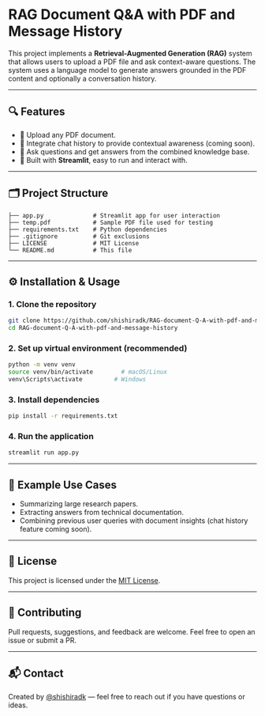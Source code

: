 # RAG Document Q&A with PDF and Message History

This project implements a **Retrieval-Augmented Generation (RAG)** system that allows users to upload a PDF file and ask context-aware questions. The system uses a language model to generate answers grounded in the PDF content and optionally a conversation history.

---

## 🔍 Features

- 📄 Upload any PDF document.
- 💬 Integrate chat history to provide contextual awareness (coming soon).
- 🧠 Ask questions and get answers from the combined knowledge base.
- 🚀 Built with **Streamlit**, easy to run and interact with.

---

## 🗂️ Project Structure

```
├── app.py              # Streamlit app for user interaction
├── temp.pdf            # Sample PDF file used for testing
├── requirements.txt    # Python dependencies
├── .gitignore          # Git exclusions
├── LICENSE             # MIT License
└── README.md           # This file
```

---

## ⚙️ Installation & Usage

### 1. Clone the repository

```bash
git clone https://github.com/shishiradk/RAG-document-Q-A-with-pdf-and-message-history.git
cd RAG-document-Q-A-with-pdf-and-message-history
```

### 2. Set up virtual environment (recommended)

```bash
python -m venv venv
source venv/bin/activate        # macOS/Linux
venv\Scripts\activate         # Windows
```

### 3. Install dependencies

```bash
pip install -r requirements.txt
```

### 4. Run the application

```bash
streamlit run app.py
```

---

## 📌 Example Use Cases

- Summarizing large research papers.
- Extracting answers from technical documentation.
- Combining previous user queries with document insights (chat history feature coming soon).

---

## 📄 License

This project is licensed under the [MIT License](LICENSE).

---

## 🤝 Contributing

Pull requests, suggestions, and feedback are welcome. Feel free to open an issue or submit a PR.

---

## 📬 Contact

Created by [@shishiradk](https://github.com/shishiradk) — feel free to reach out if you have questions or ideas.
